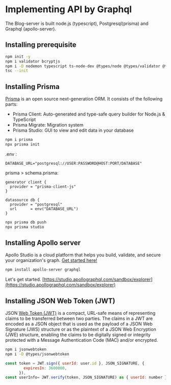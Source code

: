 # Implementing API by Graphql

The Blog-server is built node.js (typescript), Postgresql(prisma) and Graphql (apollo-server).

## Installing prerequisite

```sh
npm init -y
npm i validator bcryptjs
npm i -D nodemon typescript ts-node-dev @types/node @types/validator @types/bcryptjs
tsc --init
```

## Installing Prisma

[Prisma](https://www.prisma.io/docs/getting-started) is an open source next-generation ORM. It consists of the following parts:

- Prisma Client: Auto-generated and type-safe query builder for Node.js & TypeScript
- Prisma Migrate: Migration system
- Prisma Studio: GUI to view and edit data in your database

```sh
npm i prisma
npx prisma init
```

.env :

```
DATABASE_URL="postgresql://USER:PASSWORD@HOST:PORT/DATABASE"
```

prisma > schema.prisma:

```
generator client {
  provider = "prisma-client-js"
}

datasource db {
  provider = "postgresql"
  url      = env("DATABASE_URL")
}
```

```sh
npx prisma db push
npx prisma studio
```

## Installing Apollo server

Apollo Studio is a cloud platform that helps you build, validate, and secure your organization's graph. [Get started here!](https://www.apollographql.com/docs/studio/getting-started/)

```sh
npm install apollo-server graphql
```

Let's get started. [https://studio.apollographql.com/sandbox/explorer](https://studio.apollographql.com/sandbox/explorer)

## Installing JSON Web Token (JWT)

JSON [Web Token (JWT)](https://www.rfc-editor.org/rfc/rfc7519) is a compact, URL-safe means of representing claims to be transferred between two parties. The claims in a JWT are encoded as a JSON object that is used as the payload of a JSON Web Signature (JWS) structure or as the plaintext of a JSON Web Encryption (JWE) structure, enabling the claims to be digitally signed or integrity protected with a Message Authentication Code (MAC) and/or encrypted.

```sh
npm i jsonwebtoken
npm i -D @types/jsonwebtoken
```

```javascript
const token = JWT.sign({ userId: user.id }, JSON_SIGNATURE, {
        expiresIn: 3600000,
      }),
const userInfo= JWT.verify(token, JSON_SIGNATURE) as { userId: number };
```
